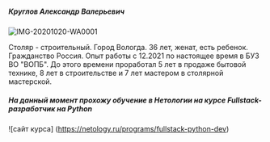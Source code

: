   ##### Круглов Александр Валерьевич
 ![IMG-20201020-WA0001](https://github.com/Alexandr-Vol/dz-Pages/assets/149891839/364c0d77-73e2-4d6f-9a3d-ef7a42d9a597)

Столяр - строительный.
Город Вологда.
36 лет, женат, есть ребенок.
Гражданство Россия.
Опыт работы с 12.2021 по настоящее время в БУЗ ВО "ВОПБ". До этого времени проработал 5 лет в продаже бытовой технике, 8 лет в строительстве и 7 лет мастером в столярной мастерской.
  ##### На данный момент прохожу обучение в Нетологии на курсe Fullstack-разработчик на Python 
  ![сайт курса] (https://netology.ru/programs/fullstack-python-dev)
